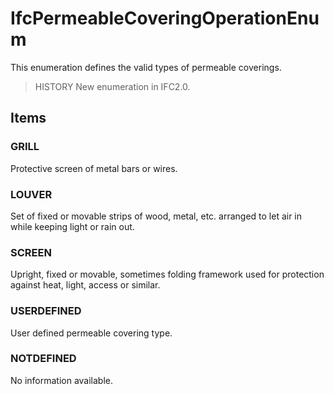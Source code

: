 # IfcPermeableCoveringOperationEnum

This enumeration defines the valid types of permeable coverings.
<!-- end of short definition -->


> HISTORY New enumeration in IFC2.0.

## Items

### GRILL
Protective screen of metal bars or wires.

### LOUVER
Set of fixed or movable strips of wood, metal, etc. arranged to let air in while keeping light or rain out.

### SCREEN
Upright, fixed or movable, sometimes folding framework used for protection against heat, light, access or similar.

### USERDEFINED
User defined permeable covering type.

### NOTDEFINED
No information available.
